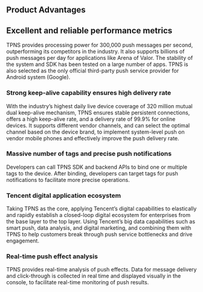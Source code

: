 
## Product Advantages


## Excellent and reliable performance metrics

TPNS provides processing power for 300,000 push messages per second, outperforming its competitors in the industry. It also supports billions of push messages per day for applications like Arena of Valor. The stability of the system and SDK has been tested on a large number of apps. TPNS is also selected as the only official third-party push service provider for Android system (Google).

### Strong keep-alive capability ensures high delivery rate

With the industry’s highest daily live device coverage of 320 million mutual dual keep-alive mechanism, TPNS ensures stable persistent connections, offers a high keep-alive rate, and a delivery rate of 99.9% for online devices. It supports different vendor channels, and can select the optimal channel based on the device brand, to implement system-level push on vendor mobile phones and effectively improve the push delivery rate.


### Massive number of tags and precise push notifications

Developers can call TPNS SDK and backend APIs to bind one or multiple tags to the device. After binding, developers can target tags for push notifications to facilitate more precise operations.


### Tencent digital application ecosystem

Taking TPNS as the core, applying Tencent’s digital capabilities to elastically and rapidly establish a closed-loop digital ecosystem for enterprises from the base layer to the top layer. Using Tencent’s big data capabilities such as smart push, data analysis, and digital marketing, and combining them with TPNS to help customers break through push service bottlenecks and drive engagement.


### Real-time push effect analysis
TPNS provides real-time analysis of push effects. Data for message delivery and click-through is collected in real time and displayed visually in the console, to facilitate real-time monitoring of push results.

